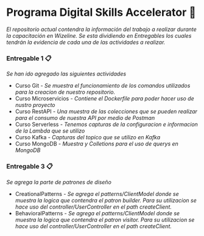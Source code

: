 # Programa Digital Skills Accelerator 🚀
_El repositorio actual contendra la información del trabajo a realizar durante la capacitación en Wizeline._
_Se esta dividiendo en Entregables los cuales tendrán la evidencia de cada una de las actividades a realizar._

### Entregable 1 📋
_Se han ido agregado las siguientes actividades_
 * Curso Git -
 _Se muestra el funcionamiento de los comandos utilizados para la creacion de nuestro repositorio._
 * Curso Microservicios -
 _Contiene el Dockerfile para poder hacer uso de nustro proyecto_
 * Curso RestAPI -
 _Una muestra de las colecciones que se pueden realizar para el consumo de nuestra API por medio de Postman_
 * Curso Serverless -
 _Tenemos capturas de la configuracion e informacion de la Lambda que se utilizo_
 * Curso Kafka -
 _Capturas del topico que se utilizo en Kafka_
 * Curso MongoDB -
 _Muestra y Colletions para el uso de querys en MongoDB_

 

### Entregable 3 📋
_Se agrega la parte de patrones de diseño_
 * CreationalPatterns -
 _Se agrega el patterns/ClientModel donde se muestra la logica que contendra el patron builder._
 _Para su utilizacion se hace uso del controller/UserController en el path createClient._
 * BehavioralPatterns -
 _Se agrega el patterns/ClientModel donde se muestra la logica que contendra el patron visitor._
 _Para su utilizacion se hace uso del controller/UserController en el path createClient._
